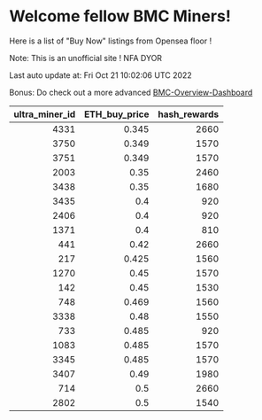 # Welcome fellow BMC Miners!
Here is a list of "Buy Now" listings from Opensea floor !

Note: This is an unofficial site ! NFA DYOR

Last auto update at: Fri Oct 21 10:02:06 UTC 2022

Bonus: Do check out a more advanced [BMC-Overview-Dashboard](https://dune.com/defifunk/BMC-Overview-Dashboard)


|   ultra_miner_id |   ETH_buy_price |   hash_rewards |
|-----------------:|----------------:|---------------:|
|             4331 |           0.345 |           2660 |
|             3750 |           0.349 |           1570 |
|             3751 |           0.349 |           1570 |
|             2003 |           0.35  |           2460 |
|             3438 |           0.35  |           1680 |
|             3435 |           0.4   |            920 |
|             2406 |           0.4   |            920 |
|             1371 |           0.4   |            810 |
|              441 |           0.42  |           2660 |
|              217 |           0.425 |           1560 |
|             1270 |           0.45  |           1570 |
|              142 |           0.45  |           1530 |
|              748 |           0.469 |           1560 |
|             3338 |           0.48  |           1550 |
|              733 |           0.485 |            920 |
|             1083 |           0.485 |           1570 |
|             3345 |           0.485 |           1570 |
|             3407 |           0.49  |           1980 |
|              714 |           0.5   |           2660 |
|             2802 |           0.5   |           1540 |